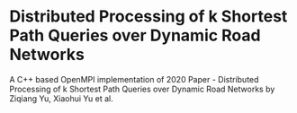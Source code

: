 # Distributed Processing of k Shortest Path Queries over Dynamic Road Networks
A C++ based OpenMPI implementation of 2020 Paper - Distributed Processing of k Shortest Path Queries over Dynamic Road Networks by Ziqiang Yu, Xiaohui Yu et al.
